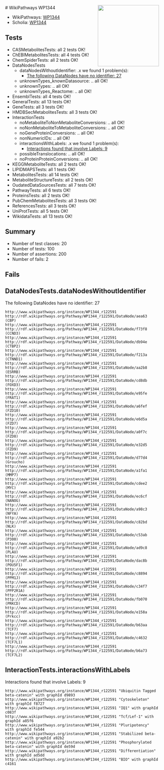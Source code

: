 <img style="float: right; width: 200px" src="https://upload.wikimedia.org/wikipedia/commons/thumb/8/83/Wplogo_with_text_500.png/640px-Wplogo_with_text_500.png" />
# WikiPathways WP1344

* WikiPathways: [WP1344](https://new.wikipathways.org/pathways/WP1344)
* Scholia: [WP1344](https://scholia.toolforge.org/wikipathways/WP1344)
## Tests
* CASMetabolitesTests: all 2 tests OK!
* ChEBIMetabolitesTests: all 4 tests OK!
* ChemSpiderTests: all 2 tests OK!
* DataNodesTests
    * dataNodesWithoutIdentifier: .x we found 1 problem(s):
        * [The following DataNodes have no identifier: 27](#8792c4b6)
    * unknownTypes_knownDatasource: .. all OK!
    * unknownTypes: .. all OK!
    * unknownTypes_Reactome: .. all OK!
* EnsemblTests: all 4 tests OK!
* GeneralTests: all 13 tests OK!
* GeneTests: all 3 tests OK!
* HMDBSecMetabolitesTests: all 3 tests OK!
* InteractionTests
    * noMetaboliteToNonMetaboliteConversions: .. all OK!
    * noNonMetaboliteToMetaboliteConversions: .. all OK!
    * noGeneProteinConversions: .. all OK!
    * nonNumericIDs: .. all OK!
    * interactionsWithLabels: .x we found 1 problem(s):
        * [Interactions found that involve Labels: 9](#630d2680)
    * possibleTranslocations: .. all OK!
    * noProteinProteinConversions: .. all OK!
* KEGGMetaboliteTests: all 2 tests OK!
* LIPIDMAPSTests: all 1 tests OK!
* MetabolitesTests: all 14 tests OK!
* MetaboliteStructureTests: all 2 tests OK!
* OudatedDataSourcesTests: all 7 tests OK!
* PathwayTests: all 6 tests OK!
* ProteinsTests: all 2 tests OK!
* PubChemMetabolitesTests: all 3 tests OK!
* ReferencesTests: all 3 tests OK!
* UniProtTests: all 5 tests OK!
* WikidataTests: all 13 tests OK!


## Summary

* Number of test classes: 20
* Number of tests: 100
* Number of assertions: 200
* Number of fails: 2

## Fails

<a name="8792c4b6" />

## DataNodesTests.dataNodesWithoutIdentifier

The following DataNodes have no identifier: 27
```
http://www.wikipathways.org/instance/WP1344_r122591 http://rdf.wikipathways.org/Pathway/WP1344_r122591/DataNode/aea63 (CBP)
http://www.wikipathways.org/instance/WP1344_r122591 http://rdf.wikipathways.org/Pathway/WP1344_r122591/DataNode/f73f8 (CCND3)
http://www.wikipathways.org/instance/WP1344_r122591 http://rdf.wikipathways.org/Pathway/WP1344_r122591/DataNode/db94e (CTBP2)
http://www.wikipathways.org/instance/WP1344_r122591 http://rdf.wikipathways.org/Pathway/WP1344_r122591/DataNode/f213a (CTNND1)
http://www.wikipathways.org/instance/WP1344_r122591 http://rdf.wikipathways.org/Pathway/WP1344_r122591/DataNode/aa2b8 (ESRRB)
http://www.wikipathways.org/instance/WP1344_r122591 http://rdf.wikipathways.org/Pathway/WP1344_r122591/DataNode/cd8db (FOXD3)
http://www.wikipathways.org/instance/WP1344_r122591 http://rdf.wikipathways.org/Pathway/WP1344_r122591/DataNode/e95fe (FRAT1)
http://www.wikipathways.org/instance/WP1344_r122591 http://rdf.wikipathways.org/Pathway/WP1344_r122591/DataNode/a6fef (FZD10)
http://www.wikipathways.org/instance/WP1344_r122591 http://rdf.wikipathways.org/Pathway/WP1344_r122591/DataNode/e6d5a (FZD7)
http://www.wikipathways.org/instance/WP1344_r122591 http://rdf.wikipathways.org/Pathway/WP1344_r122591/DataNode/a0f7c (FZD8)
http://www.wikipathways.org/instance/WP1344_r122591 http://rdf.wikipathways.org/Pathway/WP1344_r122591/DataNode/e32d5 (FZD9)
http://www.wikipathways.org/instance/WP1344_r122591 http://rdf.wikipathways.org/Pathway/WP1344_r122591/DataNode/d77d4 (Groucho)
http://www.wikipathways.org/instance/WP1344_r122591 http://rdf.wikipathways.org/Pathway/WP1344_r122591/DataNode/a1fa1 (MMP7)
http://www.wikipathways.org/instance/WP1344_r122591 http://rdf.wikipathways.org/Pathway/WP1344_r122591/DataNode/cdee2 (MYC)
http://www.wikipathways.org/instance/WP1344_r122591 http://rdf.wikipathways.org/Pathway/WP1344_r122591/DataNode/ec6cf (NANOG)
http://www.wikipathways.org/instance/WP1344_r122591 http://rdf.wikipathways.org/Pathway/WP1344_r122591/DataNode/a98c3 (NFYA)
http://www.wikipathways.org/instance/WP1344_r122591 http://rdf.wikipathways.org/Pathway/WP1344_r122591/DataNode/c82bd (NLK)
http://www.wikipathways.org/instance/WP1344_r122591 http://rdf.wikipathways.org/Pathway/WP1344_r122591/DataNode/c53ab (P300)
http://www.wikipathways.org/instance/WP1344_r122591 http://rdf.wikipathways.org/Pathway/WP1344_r122591/DataNode/ad9c8 (PLAU)
http://www.wikipathways.org/instance/WP1344_r122591 http://rdf.wikipathways.org/Pathway/WP1344_r122591/DataNode/dac8b (POU5F1)
http://www.wikipathways.org/instance/WP1344_r122591 http://rdf.wikipathways.org/Pathway/WP1344_r122591/DataNode/c8894 (PPM1J)
http://www.wikipathways.org/instance/WP1344_r122591 http://rdf.wikipathways.org/Pathway/WP1344_r122591/DataNode/c34f7 (PPP2R1A)
http://www.wikipathways.org/instance/WP1344_r122591 http://rdf.wikipathways.org/Pathway/WP1344_r122591/DataNode/fb070 (PRKCD)
http://www.wikipathways.org/instance/WP1344_r122591 http://rdf.wikipathways.org/Pathway/WP1344_r122591/DataNode/e158a (Prkcc)
http://www.wikipathways.org/instance/WP1344_r122591 http://rdf.wikipathways.org/Pathway/WP1344_r122591/DataNode/b63aa (TCF7)
http://www.wikipathways.org/instance/WP1344_r122591 http://rdf.wikipathways.org/Pathway/WP1344_r122591/DataNode/c4632 (TCF7L1)
http://www.wikipathways.org/instance/WP1344_r122591 http://rdf.wikipathways.org/Pathway/WP1344_r122591/DataNode/b6a73 (TCF7L2)
```

<a name="630d2680" />

## InteractionTests.interactionsWithLabels

Interactions found that involve Labels: 9
```
http://www.wikipathways.org/instance/WP1344_r122591 "Ubiquitin Tagged
beta-catenin" with graphId d9893
http://www.wikipathways.org/instance/WP1344_r122591 "Cytoskeleton" with graphId f8727
http://www.wikipathways.org/instance/WP1344_r122591 "IQ1" with graphId c083f
http://www.wikipathways.org/instance/WP1344_r122591 "Tcf/Lef-1" with graphId a85f6
http://www.wikipathways.org/instance/WP1344_r122591 "Pluripotency" with graphId fe544
http://www.wikipathways.org/instance/WP1344_r122591 "Stabilized beta-catenin" with graphId a92b2
http://www.wikipathways.org/instance/WP1344_r122591 "Phosphorylated beta-catenin" with graphId de59d
http://www.wikipathways.org/instance/WP1344_r122591 "Differentiation" with graphId ad5dd
http://www.wikipathways.org/instance/WP1344_r122591 "BIO" with graphId c4161
```

